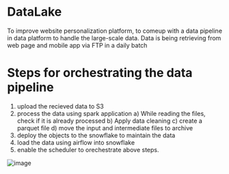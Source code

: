 # DataLake

To improve  website personalization platform, to comeup with a data pipeline in data platform to handle the large-scale data. Data is being retrieving from web page and mobile app via FTP in a daily batch


# Steps for orchestrating the data pipeline

1. upload the recieved data to S3
2. process the data using spark application
  a) While reading the files, check if it is already processed
  b) Apply data cleaning 
  c) create a parquet file
  d) move the input and intermediate files to archive
3. deploy the objects to the snowflake to maintain the data
4. load the data using airflow into snowflake
4. enable the scheduler to orechestrate above steps.


![image](https://user-images.githubusercontent.com/76042228/217256641-08d0759e-ad6a-444b-bf1e-98fea3a750b1.png)

